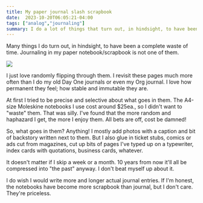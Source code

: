 ```yaml
---
title: My paper journal slash scrapbook
date:  2023-10-20T06:05:21-04:00
tags: ["analog","journaling"]
summary: I do a lot of things that turn out, in hindsight, to have been a complete waste of time. Journaling in my paper notebook/scrapbook is not one of them.
---
```



Many things I do turn out, in hindsight, to have been a complete waste of time. Journaling in my paper notebook/scrapbook is not one of them.

![](/img/2023/2023-10-20-journal.jpg)

I just love randomly flipping through them. I revisit these pages much more often than I do my old Day One journals or even my Org journal. I love how permanent they feel; how stable and immutable they are.

At first I tried to be precise and selective about what goes in them. The A4-size Moleskine notebooks I use cost around $25ea., so I didn't want to "waste" them. That was silly. I've found that the more random and haphazard I get, the more I enjoy them. All bets are off, cost be damned!

So, what goes in them? Anything! I mostly add photos with a caption and bit of backstory written next to them. But I also glue in ticket stubs, comics or ads cut from magazines, cut up bits of pages I've typed up on a typewriter, index cards with quotations, business cards, whatever.

It doesn't matter if I skip a week or a month. 10 years from now it'll all be compressed into "the past" anyway. I don't beat myself up about it.

I do wish I would write more and longer actual journal entries. If I'm honest, the notebooks have become more scrapbook than journal, but I don't care. They're priceless.

